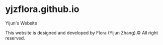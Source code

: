# yjzflora.github.io
Yijun's Website

This website is designed and developed by Flora (Yijun Zhang).© All right reserved.
